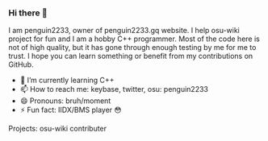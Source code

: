 ### Hi there 👋

I am penguin2233, owner of penguin2233.gq website. I help osu-wiki project for fun and I am a hobby C++ programmer. 
Most of the code here is not of high quality, but it has gone through enough testing by me for me to trust.
I hope you can learn something or benefit from my contributions on GitHub.

- 🌱 I’m currently learning C++
- 📫 How to reach me: keybase, twitter, osu: penguin2233
- 😄 Pronouns: bruh/moment
- ⚡ Fun fact: IIDX/BMS player :flushed:

Projects:
osu-wiki contributer
